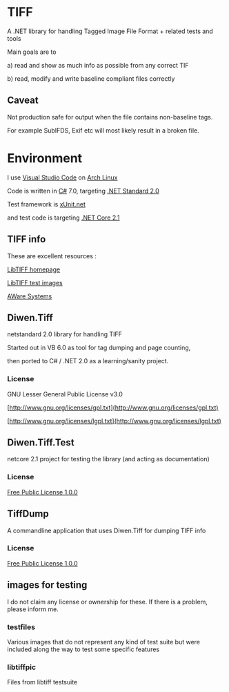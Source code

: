 # TIFF
A .NET library for handling Tagged Image File Format + related tests and tools

Main goals are to 

a) read and show as much info as possible from any correct TIF 

b) read, modify and write baseline compliant files correctly


## Caveat
Not production safe for output when the file contains non-baseline tags.

For example SubIFDS, Exif etc will most likely result in a broken file.


# Environment
I use [Visual Studio Code](https://code.visualstudio.com/) 
on [Arch Linux](https://www.archlinux.org/)

Code is written in [C#](https://docs.microsoft.com/en-us/dotnet/csharp/index) 7.0, targeting 
[.NET Standard 2.0](https://github.com/dotnet/standard/blob/master/docs/versions/netstandard2.0.md)  

Test framework is [xUnit.net](https://xunit.github.io/)

and test code is targeting [.NET Core 2.1](https://docs.microsoft.com/en-us/dotnet/core/)

## TIFF info

These are excellent resources :

[LibTIFF homepage](http://www.libtiff.org/) 

[LibTIFF test images](http://download.osgeo.org/libtiff/)

[AWare Systems](https://www.awaresystems.be/imaging/tiff.html)

## Diwen.Tiff
netstandard 2.0 library for handling TIFF

Started out in VB 6.0 as tool for tag dumping and page counting, 

then ported to C# / .NET 2.0 as a learning/sanity project.

### License
GNU Lesser General Public License v3.0

[http://www.gnu.org/licenses/gpl.txt](http://www.gnu.org/licenses/gpl.txt)

[http://www.gnu.org/licenses/lgpl.txt](http://www.gnu.org/licenses/lgpl.txt)

## Diwen.Tiff.Test
netcore 2.1 project for testing the library (and acting as documentation)

### License
[Free Public License 1.0.0](https://opensource.org/licenses/FPL-1.0.0)

## TiffDump
A commandline application that uses Diwen.Tiff for dumping TIFF info 

### License
[Free Public License 1.0.0](https://opensource.org/licenses/FPL-1.0.0)

## images for testing 

I do not claim any license or ownership for these.
If there is a problem, please inform me.

### testfiles
Various images that do not represent any kind of test suite but were 
included along the way to test some specific features

### libtiffpic
Files from libtiff testsuite
